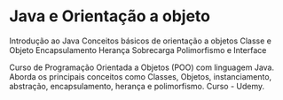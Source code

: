 # Java e Orientação a objeto

Introdução ao Java
Conceitos básicos de orientação a objetos
Classe e Objeto
Encapsulamento
Herança
Sobrecarga
Polimorfismo e Interface 

Curso de Programação Orientada a Objetos (POO) com linguagem Java. Aborda os principais conceitos como Classes, Objetos, instanciamento, abstração, encapsulamento, herança e polimorfismo. Curso - Udemy.
